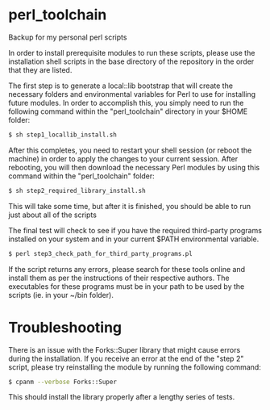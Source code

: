 # perl_toolchain
Backup for my personal perl scripts

In order to install prerequisite modules to run these scripts, please use the installation shell scripts in the base directory of the repository in the order that they are listed.

The first step is to generate a local::lib bootstrap that will create the necessary folders and environmental variables for Perl to use for installing future modules. In order to accomplish this, you simply need to run the following command within the "perl_toolchain" directory in your $HOME folder:

```bash
$ sh step1_locallib_install.sh
```

After this completes, you need to restart your shell session (or reboot the machine) in order to apply the changes to your current session. After rebooting, you will then download the necessary Perl modules by using this command within the "perl_toolchain" folder:

```bash
$ sh step2_required_library_install.sh
```

This will take some time, but after it is finished, you should be able to run just about all of the scripts

The final test will check to see if you have the required third-party programs installed on your system and in your current $PATH environmental variable.

```bash
$ perl step3_check_path_for_third_party_programs.pl
```

If the script returns any errors, please search for these tools online and install them as per the instructions of their respective authors. The executables for these programs must be in your path to be used by the scripts (ie. in your ~/bin folder).

# Troubleshooting
There is an issue with the Forks::Super library that might cause errors during the installation. If you receive an error at the end of the "step 2" script, please try reinstalling the module by running the following command:

```bash
$ cpanm --verbose Forks::Super
```

This should install the library properly after a lengthy series of tests.
